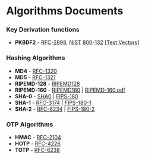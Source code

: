 # Algorithms Documents

### Key Derivation functions
* **PKBDF2** - [RFC-2898](rfc2898.txt), [NIST 800-132](NISTSpecialPublication_800-132.pdf) [[Test Vectors](rfc3070.txt)]

### Hashing Algorithms
* **MD4** - [RFC-1320](rfc1320.txt)
* **MD5** - [RFC-1321](rfc1321.txt)
* **RIPEMD-128** - [RIPEMD128](ripemd128.txt)
* **RIPEMD-160** - [RIPEMD160](ripemd160.txt) | [RIPEMD-160.pdf](RIPEMD-160.pdf)
* **SHA-0** - [SHA0](SHA0.txt) | [FIPS-180](FIPS-180_SHA0_(1993).pdf)
* **SHA-1** - [RFC-3174](rfc3174.txt) | [FIPS-180-1](FIPS-180-1_SHA1_(1995).pdf)
* **SHA-2** - [RFC-6234](rfc6234.txt) | [FIPS-180-2](FIPS-180-2_SHA-2_(2002+2004).pdf)

### OTP Algorithms
* **HMAC** - [RFC-2104](rfc2104.txt)
* **HOTP** - [RFC-4226](rfc4226.txt)
* **TOTP** - [RFC-6238](rfc6238.txt)
